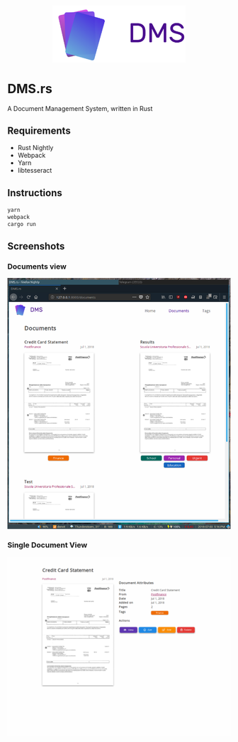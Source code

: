 
<p align="center"><img src="./static/img/logo.png" width="300"/></p>

# DMS.rs
A Document Management System, written in Rust

## Requirements
- Rust Nightly
- Webpack
- Yarn
- libtesseract

## Instructions
```
yarn
webpack
cargo run
```

## Screenshots 

### Documents view
![Screen 1](./screenshots/screen-1.png)

### Single Document View
![Screen 2](./screenshots/screen-2.png)